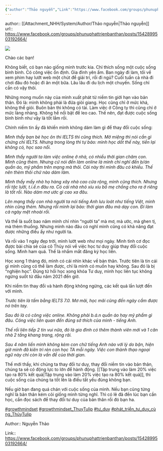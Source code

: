 ```yaml
---
{"author":"Thảo nguyễn","Link":"https://www.facebook.com/groups/phunuphattrienbanthan/posts/1542899503192664/","dg-publish":true,"permalink":"/People/Thay đổi tư duy- Thay đổi cuộc đời/","dgPassFrontmatter":true,"noteIcon":"2","created":"2023-12-15T08:45:47.737+07:00","updated":"2024-01-03T15:09:50.986+07:00"}
---
```


author:: [[Attachment_NHH/System/Author/Thảo nguyễn\|Thảo nguyễn]]
url::  https://www.facebook.com/groups/phunuphattrienbanthan/posts/1542899503192664/

![](https://i.imgur.com/APk3dbf.png)

Chào các bạn!

Không biết, có bạn nào giống mình trước kia. Chỉ thích sống một cuộc sống bình bình. Có công việc ổn định. Gia đình yên ấm. Ban ngày đi làm, tối về xem phim hay lướt web một chút để giải trí, rồi đi ngủ? Cuối tuần cả nhà đi chơi đâu đó hoặc đi ăn một bữa. Lâu lâu đi du lịch một chuyến. Sống chỉ cần có vậy thôi.

Những mong muốn này của mình xuất phát từ niềm tin giới hạn vào bản thân. Đó là: mình không phải là đứa giỏi giang. Học cũng chỉ ở mức khá, không thể giỏi. Buôn bán thì không có tài. Làm việc ở Công ty thì cũng chỉ ở mức làng nhàng. Không hề nổi bật để leo cao. Thế nên, đạt được cuộc sống bình bình như vậy là tốt lắm rồi.

Chính niềm tin ấy đã khiến mình không dám làm gì để thay đổi cuộc sống:

_Mình thấy bạn bè học ôn thi IELTS thì cũng thích. Mở miệng thì nói cần gì chứng chỉ IELTS. Nhưng trong lòng thì tự bảo: mình học dốt thế này, tiền lại không có, học sao nổi._

_Mình thấy người ta làm việc online ở nhà, có nhiều thời gian chăm con. Mình cũng thèm. Nhưng cứ nói đến làm online là mình chỉ nghĩ đến b/án quần áo, mỹ phẩm trên mạng mà thôi. Cái này thì mình đâu có khiếu. Thế nên thèm thôi chứ nào dám làm._

_Mình thấy mấy nhà họ hàng xây nhà cao cửa rộng, mình cũng thích. Nhưng rồi tặc lưỡi, t.i.ề.n đâu ra. Có cái nhà nhỏ xíu xíu bố mẹ chồng cho ra ở riêng là tốt rồi. Nào dám mơ ước gì cao xa đâu._

_Lên mạng thấy con nhà người ta nói tiếng Anh lưu loát như tiếng Việt, mình nhìn cũng thèm. Nhưng rồi mình lại bảo: thời gian đâu mà dạy con. Đi làm cả ngày mệt nhoài rồi._

Và thế là suốt bao năm mình chỉ nhìn “người ta” mà mơ, mà ước, mà ghen tị, mà thèm thuồng. Nhưng mình nào đâu có nghĩ mình cũng có khả năng đạt được những điều ấy như người ta.

Và rồi vào 1 ngày đẹp trời, mình lướt web như mọi ngày. Mình tình cơ đọc được bài chia sẻ của cô Thủy nói về việc học tư duy giúp thay đổi cuộc sống. Mình ham quá. Thế là nhắm mắt đăng ký học liền.

Học xong 1 tháng đó, mình có cái nhìn khác về bản thân. Trước tiên là tin cái gì mình cũng có thể làm được, chỉ là mình có muốn hay không. Sau đó là bị “nghiện học”. Đúng từ hồi học xong khóa Tư duy, mình học liên tục không ngừng suốt từ đầu năm 2021 đến giờ.

Khi niềm tin thay đổi và hành động không ngừng, các kết quả lần lượt đến với mình.

_Trước tiên là tấm bằng IELTS 7.0. Mơ mãi, học mãi cũng đến ngày cầm được nó trên tay._

_Sau đó là có công việc online. Không phải b.á.n quần áo hay mỹ phẩm gì đâu. Công việc liên quan đến đúng sở thích của mình - tiếng Anh._

_Thế rồi liên tiếp 2 tin vui nữa, đó là gia đình có thêm thành viên mới và 1 căn nhà 2 tầng khang trang, rộng rãi._

_Sau 4 năm liền mình không kèm con chữ tiếng Anh nào với lý do bận, hiện giờ minh đã kiên trì rèn con học TA mỗi ngày. Việc con thành thạo ngoại ngữ này chỉ còn là vấn đề của thời gian._

Thế mới thấy, khi chúng ta thay đổi tư duy, thay đổi niềm tin vào bản thân, chúng ta sẽ có động lực to lớn để hành động. [[Tập trung vào làm 20% việc tạo ra 80% kết quả\|Tập trung vào làm 20% việc tạo ra 80% kết quả]], thì cuộc sống của chúng ta tốt lên là điều tất yếu đúng không bạn.

Nếu giờ bạn đang quá chán với cuộc sống của mình. Nếu bạn cũng từng nghĩ là bản thân kém cỏi giống mình từng nghĩ. Thì có lẽ đã đến lúc bạn cần học, cần đọc sách để thay đổi tư duy của bản thân rồi đó bạn ha.

[#growthmindset](https://www.facebook.com/hashtag/growthmindset?__eep__=6&__cft__[0]=AZULwWxZB_DftyLMDi0-yZaQ9xfLE3-tSf4aFyzgv-RvhVDwhrcmV-33ELEwNdYg9NaQe6xmysohUqIM89BgLIVar4ZFFejFyQeJ4GTBh5rns45in8sUmVUPizY8i6pKufHefy7uIgQ3Z8N-5Vj2hNJLMFgwfI6MuRhFzkWsTmUg5PavPtxe0CMrpMoFhml6TwA&__tn__=*NK-R) [#growthmindset_ThuyTulip](https://www.facebook.com/hashtag/growthmindset_thuytulip?__eep__=6&__cft__[0]=AZULwWxZB_DftyLMDi0-yZaQ9xfLE3-tSf4aFyzgv-RvhVDwhrcmV-33ELEwNdYg9NaQe6xmysohUqIM89BgLIVar4ZFFejFyQeJ4GTBh5rns45in8sUmVUPizY8i6pKufHefy7uIgQ3Z8N-5Vj2hNJLMFgwfI6MuRhFzkWsTmUg5PavPtxe0CMrpMoFhml6TwA&__tn__=*NK-R) [#tư_duy](https://www.facebook.com/hashtag/t%C6%B0_duy?__eep__=6&__cft__[0]=AZULwWxZB_DftyLMDi0-yZaQ9xfLE3-tSf4aFyzgv-RvhVDwhrcmV-33ELEwNdYg9NaQe6xmysohUqIM89BgLIVar4ZFFejFyQeJ4GTBh5rns45in8sUmVUPizY8i6pKufHefy7uIgQ3Z8N-5Vj2hNJLMFgwfI6MuRhFzkWsTmUg5PavPtxe0CMrpMoFhml6TwA&__tn__=*NK-R) [#phát_triển_tư_duy_cùng_ThủyTulip](https://www.facebook.com/hashtag/ph%C3%A1t_tri%E1%BB%83n_t%C6%B0_duy_c%C3%B9ng_th%E1%BB%A7ytulip?__eep__=6&__cft__[0]=AZULwWxZB_DftyLMDi0-yZaQ9xfLE3-tSf4aFyzgv-RvhVDwhrcmV-33ELEwNdYg9NaQe6xmysohUqIM89BgLIVar4ZFFejFyQeJ4GTBh5rns45in8sUmVUPizY8i6pKufHefy7uIgQ3Z8N-5Vj2hNJLMFgwfI6MuRhFzkWsTmUg5PavPtxe0CMrpMoFhml6TwA&__tn__=*NK-R)

Author:: Nguyễn Thảo
<!--ID: 1704269388830-->

Link:: https://www.facebook.com/groups/phunuphattrienbanthan/posts/1542899503192664/
<!--ID: 1704269388837-->


